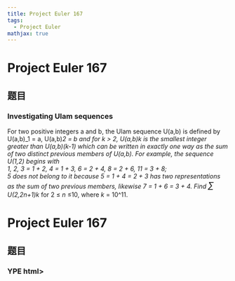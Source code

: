 ```yaml
---
title: Project Euler 167
tags:
  - Project Euler
mathjax: true
---
```

<escape><!-- more --></escape>
    
# Project Euler 167
## 题目
### Investigating Ulam sequences

For two positive integers a and b, the Ulam sequence U(a,b) is defined by U(a,b)_1 = a, U(a,b)_2 = b and for k &gt; 2,
U(a,b)_k is the smallest integer greater than U(a,b)_(k-1) which can be written in exactly one way as the sum of two distinct previous members of U(a,b).
For example, the sequence U(1,2) begins with<br />
1, 2, 3 = 1 + 2, 4 = 1 + 3, 6 = 2 + 4, 8 = 2 + 6, 11 = 3 + 8;<br />
5 does not belong to it because 5 = 1 + 4 = 2 + 3 has two representations as the sum of two previous members, likewise 7 = 1 + 6 = 3 + 4.
Find <span style="font-size:larger;"><span style="font-size:larger;">∑</span></span> U(2,2<var>n</var>+1)_<var>k</var> for 2 ≤ <var>n</var> ≤10, where <var>k</var> = 10^11.


# Project Euler 167
## 题目
### YPE html>
<html lang="zh-CN">
<head>
  <meta charset="UTF-8">
<meta name="viewport" content="width=device-width, initial-scale=1, maximum-scale=2">
<meta name="theme-color" content="#222">
<meta name="generator" content="Hexo 4.2.1">
  <link rel="icon" type="image/png" sizes="32x32" href="/images/32x32.png">
  <link rel="icon" type="image/png" sizes="16x16" href="/images/16x16.png">

<link rel="stylesheet" href="/css/main.css">

<link rel="stylesheet" href="//fonts.googleapis.com/css?family=Lato:300,300italic,400,400italic,700,700italic|Lato', 'Microsoft Yahei Light:300,300italic,400,400italic,700,700italic|Cambria', 'Microsoft Yahei Light:300,300italic,400,400italic,700,700italic|Verdana', Lato, 'Microsoft Yahei Light:300,300italic,400,400italic,700,700italic&display=swap&subset=latin,latin-ext">
<link rel="stylesheet" href="/lib/font-awesome/css/all.min.css">

<script id="hexo-configurations">
    var NexT = window.NexT || {};
    var CONFIG = {"hostname":"yoursite.com","root":"/","scheme":"Mist","version":"7.8.0","exturl":false,"sidebar":{"position":"right","display":"hide","padding":18,"offset":12,"onmobile":false},"copycode":{"enable":false,"show_result":false,"style":null},"back2top":{"enable":true,"sidebar":false,"scrollpercent":false},"bookmark":{"enable":false,"color":"#222","save":"auto"},"fancybox":false,"mediumzoom":false,"lazyload":false,"pangu":false,"comments":{"style":"tabs","active":null,"storage":true,"lazyload":false,"nav":null},"algolia":{"hits":{"per_page":10},"labels":{"input_placeholder":"Search for Posts","hits_empty":"We didn't find any results for the search: ${query}","hits_stats":"${hits} results found in ${time} ms"}},"localsearch":{"enable":true,"trigger":"auto","top_n_per_article":1,"unescape":false,"preload":false},"motion":{"enable":true,"async":false,"transition":{"post_block":"fadeIn","post_header":"slideDownIn","post_body":"slideDownIn","coll_header":"slideLeftIn","sidebar":"slideUpIn"}},"path":"search.xml"};
  
<b>Investigating Ulam sequences</b>
For two positive integers a and b, the Ulam sequence U(a,b) is defined by U(a,b)_1 = a, U(a,b)_2 = b and for k &gt; 2,<br>U(a,b)_k is the smallest integer greater than U(a,b)_(k-1) which can be written in exactly one way as the sum of two distinct previous members of U(a,b).
For example, the sequence U(1,2) begins with<br>1, 2, 3 = 1 + 2, 4 = 1 + 3, 6 = 2 + 4, 8 = 2 + 6, 11 = 3 + 8;<br>5 does not belong to it because 5 = 1 + 4 = 2 + 3 has two representations as the sum of two previous members, likewise 7 = 1 + 6 = 3 + 4.
Find ∑U(2,2n+1)_k for 2 ≤ n ≤10, where k = 10^11.


## 解决方案


## 代码


